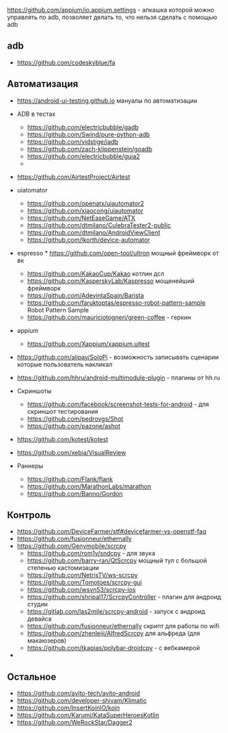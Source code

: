 https://github.com/appium/io.appium.settings - апкашка которой можно управлять по adb, позволяет делать то, что нельзя сделать с помощью adb

## adb
* https://github.com/codeskyblue/fa

## Автоматизация
* https://android-ui-testing.github.io мануалы по автоматизации
* ADB в тестах
    * https://github.com/electricbubble/gadb
    * https://github.com/Swind/pure-python-adb
    * https://github.com/vidstige/jadb
    * https://github.com/zach-klippenstein/goadb
    * https://github.com/electricbubble/guia2
    * 
* https://github.com/AirtestProject/Airtest
* uiatomator
    * https://github.com/openatx/uiautomator2 
    * https://github.com/xiaocong/uiautomator
    * https://github.com/NetEaseGame/ATX
    * https://github.com/dtmilano/CulebraTester2-public
    * https://github.com/dtmilano/AndroidViewClient
    * https://github.com/lkorth/device-automator
* espresso
        * https://github.com/open-tool/ultron мощный фреймворк от вк
    * https://github.com/KakaoCup/Kakao котлин дсл
    * https://github.com/KasperskyLab/Kaspresso мощенейший фреймворк
    * https://github.com/AdevintaSpain/Barista
    * https://github.com/faruktoptas/espresso-robot-pattern-sample Robot Pattern Sample
    * https://github.com/mauriciotogneri/green-coffee - геркин
* appium
    * https://github.com/Xappium/xappium.uitest

* https://github.com/alipay/SoloPi - возможность записывать сценарии которые пользователь накликал
* https://github.com/hhru/android-multimodule-plugin - плагины от  hh.ru
* Скриншоты
    * https://github.com/facebook/screenshot-tests-for-android - для скриншот тестирования
    * https://github.com/pedrovgs/Shot
    * https://github.com/pazone/ashot
* https://github.com/kotest/kotest
* https://github.com/xebia/VisualReview
* Раннеры
    * https://github.com/Flank/flank
    * https://github.com/MarathonLabs/marathon
    * https://github.com/Banno/Gordon



## Контроль
* https://github.com/DeviceFarmer/stf#devicefarmer-vs-openstf-faq
* https://github.com/fusionneur/ethernally
* https://github.com/Genymobile/scrcpy 
    * https://github.com/rom1v/sndcpy - для звука
    * https://github.com/barry-ran/QtScrcpy мощный тул с большой степенью кастомизации
    * https://github.com/NetrisTV/ws-scrcpy
    * https://github.com/Tomotoes/scrcpy-gui
    * https://github.com/wsvn53/scrcpy-ios
    * https://github.com/shripal17/ScrcpyController - плагин для андроид студии
    * https://gitlab.com/las2mile/scrcpy-android - запуск с андроид девайса
    * https://github.com/fusionneur/ethernally скрипт для работы по wifi
    * https://github.com/zhenleiji/AlfredScrcpy для альфреда (для макаюзеров)
    * https://github.com/tkapias/polybar-droidcpy - с вебкамерой
* 

## Остальное
* https://github.com/avito-tech/avito-android
* https://github.com/developer-shivam/Klimatic
* https://github.com/InsertKoinIO/koin
* https://github.com/Karumi/KataSuperHeroesKotlin
* https://github.com/WeRockStar/Dagger2
